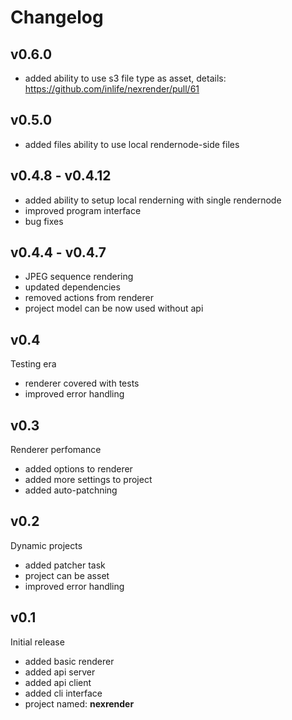 # Changelog

## v0.6.0
 * added ability to use s3 file type as asset, details: https://github.com/inlife/nexrender/pull/61

## v0.5.0
 * added files ability to use local rendernode-side files

## v0.4.8 - v0.4.12
 * added ability to setup local renderning with single rendernode
 * improved program interface
 * bug fixes

## v0.4.4 - v0.4.7
 * JPEG sequence rendering
 * updated dependencies
 * removed actions from renderer
 * project model can be now used without api

## v0.4
Testing era

* renderer covered with tests
* improved error handling

## v0.3
Renderer perfomance

* added options to renderer
* added more settings to project
* added auto-patchning

## v0.2
Dynamic projects

* added patcher task
* project can be asset
* improved error handling

## v0.1
Initial release

* added basic renderer
* added api server
* added api client
* added cli interface
* project named: **nexrender**
